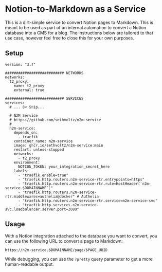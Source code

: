 # Notion-to-Markdown as a Service

This is a dirt-simple service to convert Notion pages to Markdown. This is meant to be used as part of an internal automation to convert a Notion database into a CMS for a blog. The instructions below are tailored to that use case, however feel free to close this for your own purposes.

## Setup

```docker-compose
version: "3.7"

########################### NETWORKS
networks:
  t2_proxy:
    name: t2_proxy
    external: true

########################### SERVICES
services:
  # ... 8< Snip...

  # N2M Service
  # https://github.com/sethvoltz/n2m-service
  #
  n2m-service:
    depends_on:
      - traefik
    container_name: n2m-service
    image: ghcr.io/sethvoltz/n2m-service:main
    restart: unless-stopped
    networks:
      - t2_proxy
    environment:
      NOTION_TOKEN: your_integration_secret_here
    labels:
      - "traefik.enable=true"
      - "traefik.http.routers.n2m-service-rtr.entrypoints=https"
      - "traefik.http.routers.n2m-service-rtr.rule=HostHeader(`n2m-service.$DOMAINNAME`)"
      - "traefik.http.routers.n2m-service-rtr.middlewares=authelia@docker" # Authelia
      - "traefik.http.routers.n2m-service-rtr.service=n2m-service-svc"
      - "traefik.http.services.n2m-service-svc.loadbalancer.server.port=3000"
```

## Usage

With a Notion integration attached to the database you want to convert, you can use the following URL to convert a page to Markdown:

`https://n2m-service.$DOMAINNAME/page/$PAGE_UUID`

While debugging, you can use the `?pretty` query parameter to get a more human-readable output.

